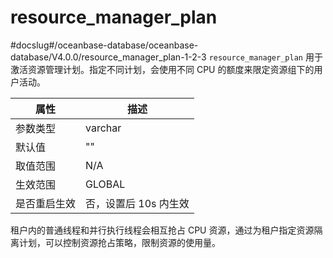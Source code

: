resource_manager_plan 
==========================================
#docslug#/oceanbase-database/oceanbase-database/V4.0.0/resource_manager_plan-1-2-3
`resource_manager_plan` 用于激活资源管理计划。指定不同计划，会使用不同 CPU 的额度来限定资源组下的用户活动。


|   属性   |      描述       |
|--------|---------------|
| 参数类型   | varchar       |
| 默认值    | ""            |
| 取值范围   | N/A           |
| 生效范围   | GLOBAL        |
| 是否重启生效 | 否，设置后 10s 内生效 |



租户内的普通线程和并行执行线程会相互抢占 CPU 资源，通过为租户指定资源隔离计划，可以控制资源抢占策略，限制资源的使用量。

